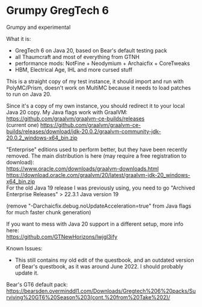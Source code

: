# Grumpy GregTech 6
Grumpy and experimental

What it is: 
+ GregTech 6 on Java 20, based on Bear's default testing pack
+ all Thaumcraft and most of everything from GTNH
+ performance mods: NotFine + Neodymium + Archaicfix + CoreTweaks
+ HBM, Electrical Age, IHL and more cursed stuff
 
This is a straight copy of my test instance, it should import and run with PolyMC/Prism, doesn't work on MultiMC because it needs to load patches to run on Java 20.

Since it's a copy of my own instance, you should redirect it to your local Java 20 copy. My Java flags work with GraalVM:  
https://github.com/graalvm/graalvm-ce-builds/releases  
(current one) https://github.com/graalvm/graalvm-ce-builds/releases/download/jdk-20.0.2/graalvm-community-jdk-20.0.2_windows-x64_bin.zip

"Enterprise" editions used to perform better, but they have been recently removed. The main distribution is here (may require a free registration to download):    
https://www.oracle.com/downloads/graalvm-downloads.html  
https://download.oracle.com/graalvm/20/latest/graalvm-jdk-20_windows-x64_bin.zip  
For the old Java 19 release I was previously using, you need to go "Archived Enterprise Releases" > 22.3.1 Java version 19
 
(remove "-Darchaicfix.debug.noUpdateAcceleration=true" from Java flags for much faster chunk generation) 

If you want to mess with Java 20 support in a different setup, more info here:  
https://github.com/GTNewHorizons/lwjgl3ify
 
 Known Issues:
 - This still contains my old edit of the questbook, and an outdated version of Bear's questbook, as it was around June 2022. I should probably update it.

Bear's GT6 default pack:  
https://bearsden.overminddl1.com/Downloads/Gregtech%206%20packs/Surviving%20GT6%20Season%203(cont.%20from%20Take%202)/
